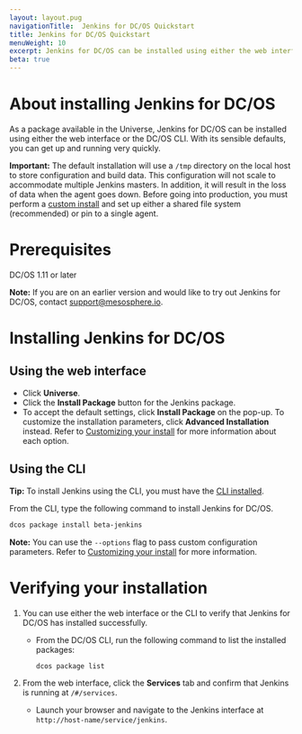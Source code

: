 ```yaml
---
layout: layout.pug
navigationTitle:  Jenkins for DC/OS Quickstart
title: Jenkins for DC/OS Quickstart
menuWeight: 10
excerpt: Jenkins for DC/OS can be installed using either the web interface or the DC/OS CLI.
beta: true
---
```

# About installing Jenkins for DC/OS

As a package available in the Universe, Jenkins for DC/OS can be installed using either the web interface or the DC/OS CLI. With its sensible defaults, you can get up and running very quickly.

**Important:** The default installation will use a `/tmp` directory on the local host to store configuration and build data. This configuration will not scale to accommodate multiple Jenkins masters. In addition, it will result in the loss of data when the agent goes down. Before going into production, you must perform a [custom install](/mesosphere/dcos/services/beta-jenkins/4.0.0-2.204.2-beta/custom-install) and set up either a shared file system (recommended) or pin to a single agent.

# Prerequisites

DC/OS 1.11 or later

**Note:** If you are on an earlier version and would like to try out Jenkins for DC/OS, contact <a href="mailto:support@mesosphere.io">support@mesosphere.io</a>.

# Installing Jenkins for DC/OS

## Using the web interface


- Click **Universe**.
- Click the **Install Package** button for the Jenkins package.
- To accept the default settings, click **Install Package** on the pop-up. To customize the installation parameters, click **Advanced Installation** instead. Refer to [Customizing your install](/mesosphere/dcos/services/beta-jenkins/4.0.0-2.204.2-beta/custom-install) for more information about each option.

## Using the CLI

**Tip:** To install Jenkins using the CLI, you must have the [CLI installed](https://docs.d2iq.com/mesosphere/dcos/latest/cli/install).

From the CLI, type the following command to install Jenkins for DC/OS.

```bash
dcos package install beta-jenkins
```

**Note:** You can use the `--options` flag to pass custom configuration parameters. Refer to [Customizing your install](/mesosphere/dcos/services/beta-jenkins/4.0.0-2.204.2-beta/custom-install) for more information.

# Verifying your installation

1. You can use either the web interface or the CLI to verify that Jenkins for DC/OS has installed successfully.
    - From the DC/OS CLI, run the following command to list the installed packages:
      ```bash
      dcos package list
      ```

1. From the web interface, click the **Services** tab and confirm that Jenkins is running at `/#/services`.
    - Launch your browser and navigate to the Jenkins interface at `http://host-name/service/jenkins`.

